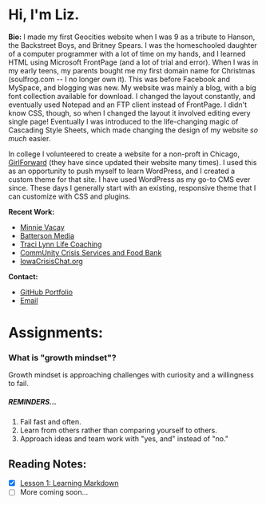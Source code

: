 # Hi, I'm Liz.

**Bio:** I made my first Geocities website when I was 9 as a tribute to Hanson, the Backstreet Boys, and Britney Spears. I was the homeschooled daughter of a computer programmer with a lot of time on my hands, and I learned HTML using Microsoft FrontPage (and a lot of trial and error). When I was in my early teens, my parents bought me my first domain name for Christmas (soulfrog.com -- I no longer own it). This was before Facebook and MySpace, and blogging was new. My website was mainly a blog, with a big font collection available for download. I changed the layout constantly, and eventually used Notepad and an FTP client instead of FrontPage. I didn't know CSS, though, so when I changed the layout it involved editing every single page! Eventually I was introduced to the life-changing magic of Cascading Style Sheets, which made changing the design of my website *so much* easier.

In college I volunteered to create a website for a non-proft in Chicago, [GirlForward](http://girlforward.org) (they have since updated their website many times). I used this as an opportunity to push myself to learn WordPress, and I created a custom theme for that site. I have used WordPress as my go-to CMS ever since. These days I generally start with an existing, responsive theme that I can customize with CSS and plugins. 

**Recent Work:**
- [Minnie Vacay](http://minnievacay.com)
- [Batterson Media](http://battersonmedia.com)
- [Traci Lynn Life Coaching](http://coachedbytraci.com)
- [CommUnity Crisis Services and Food Bank](http://builtbycommunity.org)
- [IowaCrisisChat.org](http://iowacrisischat.org)

**Contact:**
- [GitHub Portfolio](https://github.com/superlizzy)
- [Email](mailto:superlizzy@gmail.com)

# Assignments:

### What is "growth mindset"?

Growth mindset is approaching challenges with curiosity and a willingness to fail. 

##### REMINDERS...
1. Fail fast and often.
2. Learn from others rather than comparing yourself to others.
3. Approach ideas and team work with "yes, and" instead of "no."

## Reading Notes:
- [x] [Lesson 1: Learning Markdown](https://superlizzy.github.io/reading-notes/01learningmarkdown)
- [ ] More coming soon...
